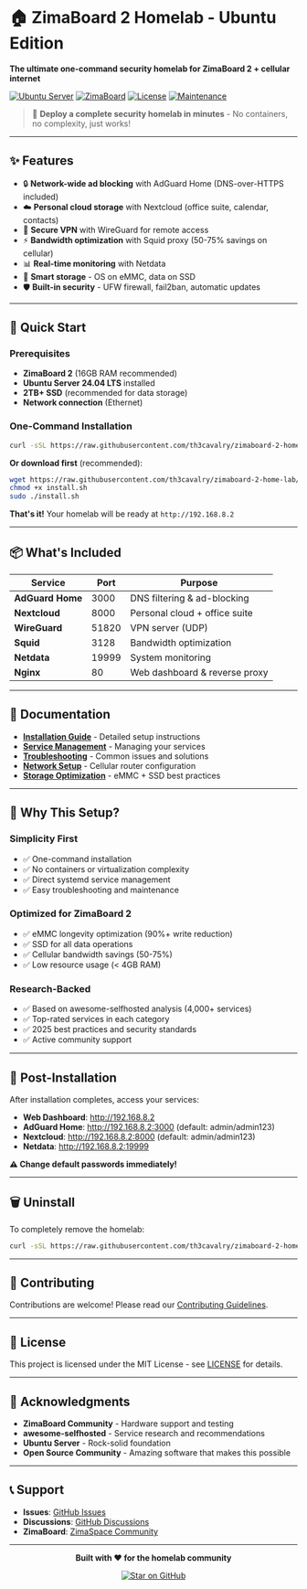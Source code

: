 # 🏠 ZimaBoard 2 Homelab - Ubuntu Edition

**The ultimate one-command security homelab for ZimaBoard 2 + cellular internet**

[![Ubuntu Server](https://img.shields.io/badge/Ubuntu-24.04_LTS-E95420?style=for-the-badge&logo=ubuntu)](https://ubuntu.com/server)
[![ZimaBoard](https://img.shields.io/badge/ZimaBoard-2_Supported-0066CC?style=for-the-badge)](https://www.zimaspace.com/)
[![License](https://img.shields.io/badge/License-MIT-green?style=for-the-badge)](LICENSE)
[![Maintenance](https://img.shields.io/badge/Maintained-Yes-brightgreen?style=for-the-badge)](https://github.com/th3cavalry/zimaboard-2-home-lab)

> 🚀 **Deploy a complete security homelab in minutes** - No containers, no complexity, just works!

---

## ✨ Features

- 🔒 **Network-wide ad blocking** with AdGuard Home (DNS-over-HTTPS included)
- ☁️ **Personal cloud storage** with Nextcloud (office suite, calendar, contacts)
- 🔐 **Secure VPN** with WireGuard for remote access
- ⚡ **Bandwidth optimization** with Squid proxy (50-75% savings on cellular)
- 📊 **Real-time monitoring** with Netdata
- 💾 **Smart storage** - OS on eMMC, data on SSD
- 🛡️ **Built-in security** - UFW firewall, fail2ban, automatic updates

---

## 🚀 Quick Start

### Prerequisites

- **ZimaBoard 2** (16GB RAM recommended)
- **Ubuntu Server 24.04 LTS** installed
- **2TB+ SSD** (recommended for data storage)
- **Network connection** (Ethernet)

### One-Command Installation

```bash
curl -sSL https://raw.githubusercontent.com/th3cavalry/zimaboard-2-home-lab/main/install.sh | sudo bash
```

**Or download first** (recommended):

```bash
wget https://raw.githubusercontent.com/th3cavalry/zimaboard-2-home-lab/main/install.sh
chmod +x install.sh
sudo ./install.sh
```

**That's it!** Your homelab will be ready at `http://192.168.8.2`

---

## 📦 What's Included

| Service | Port | Purpose |
|---------|------|---------|
| **AdGuard Home** | 3000 | DNS filtering & ad-blocking |
| **Nextcloud** | 8000 | Personal cloud + office suite |
| **WireGuard** | 51820 | VPN server (UDP) |
| **Squid** | 3128 | Bandwidth optimization |
| **Netdata** | 19999 | System monitoring |
| **Nginx** | 80 | Web dashboard & reverse proxy |

---

## 📖 Documentation

- **[Installation Guide](docs/INSTALLATION.md)** - Detailed setup instructions
- **[Service Management](docs/SERVICES.md)** - Managing your services
- **[Troubleshooting](docs/TROUBLESHOOTING.md)** - Common issues and solutions
- **[Network Setup](docs/NETWORK.md)** - Cellular router configuration
- **[Storage Optimization](docs/STORAGE.md)** - eMMC + SSD best practices

---

## 🎯 Why This Setup?

### **Simplicity First**
- ✅ One-command installation
- ✅ No containers or virtualization complexity
- ✅ Direct systemd service management
- ✅ Easy troubleshooting and maintenance

### **Optimized for ZimaBoard 2**
- ✅ eMMC longevity optimization (90%+ write reduction)
- ✅ SSD for all data operations
- ✅ Cellular bandwidth savings (50-75%)
- ✅ Low resource usage (< 4GB RAM)

### **Research-Backed**
- ✅ Based on awesome-selfhosted analysis (4,000+ services)
- ✅ Top-rated services in each category
- ✅ 2025 best practices and security standards
- ✅ Active community support

---

## 🔧 Post-Installation

After installation completes, access your services:

- **Web Dashboard**: http://192.168.8.2
- **AdGuard Home**: http://192.168.8.2:3000 (default: admin/admin123)
- **Nextcloud**: http://192.168.8.2:8000 (default: admin/admin123)
- **Netdata**: http://192.168.8.2:19999

**⚠️ Change default passwords immediately!**

---

## 🗑️ Uninstall

To completely remove the homelab:

```bash
curl -sSL https://raw.githubusercontent.com/th3cavalry/zimaboard-2-home-lab/main/uninstall.sh | sudo bash
```

---

## 🤝 Contributing

Contributions are welcome! Please read our [Contributing Guidelines](CONTRIBUTING.md).

---

## 📄 License

This project is licensed under the MIT License - see [LICENSE](LICENSE) for details.

---

## 🙏 Acknowledgments

- **ZimaBoard Community** - Hardware support and testing
- **awesome-selfhosted** - Service research and recommendations
- **Ubuntu Server** - Rock-solid foundation
- **Open Source Community** - Amazing software that makes this possible

---

## 📞 Support

- **Issues**: [GitHub Issues](https://github.com/th3cavalry/zimaboard-2-home-lab/issues)
- **Discussions**: [GitHub Discussions](https://github.com/th3cavalry/zimaboard-2-home-lab/discussions)
- **ZimaBoard**: [ZimaSpace Community](https://community.zimaspace.com/)

---

<div align="center">

**Built with ❤️ for the homelab community**

[![Star on GitHub](https://img.shields.io/github/stars/th3cavalry/zimaboard-2-home-lab?style=social)](https://github.com/th3cavalry/zimaboard-2-home-lab)

</div>
